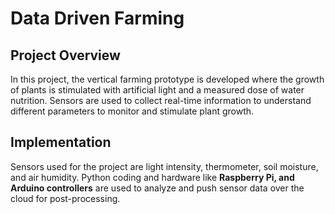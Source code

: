 # Data Driven Farming

## Project Overview
In this project, the vertical farming prototype is developed where the growth of plants is stimulated with artificial light and a measured dose of water nutrition.
Sensors are used to collect real-time information to understand  different parameters  to monitor  and  stimulate plant growth.

## Implementation
Sensors used for the project are light intensity, thermometer, soil moisture, and air humidity. 
Python coding and hardware like **Raspberry Pi, and Arduino controllers** are used to analyze and push sensor data over the cloud for post-processing. 
